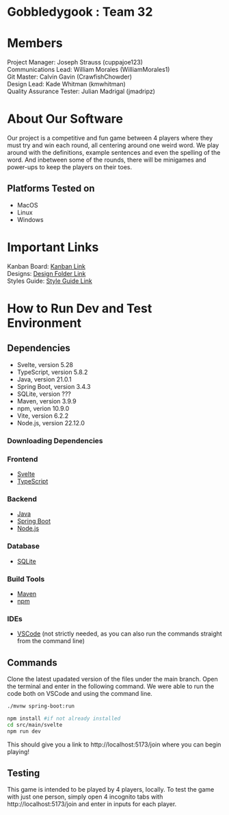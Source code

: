 # Gobbledygook : Team 32
# Members
Project Manager: Joseph Strauss (cuppajoe123)\
Communications Lead: William Morales (WilliamMorales1)\
Git Master: Calvin Gavin (CrawfishChowder)\
Design Lead: Kade Whitman (kmwhitman)\
Quality Assurance Tester: Julian Madrigal (jmadripz)

# About Our Software

Our project is a competitive and fun game between 4 players where they must try and win each round, all centering around one weird word. We play around with the definitions, example sentences and even the spelling of the word. And inbetween some of the rounds, there will be minigames and power-ups to keep the players on their toes. 
## Platforms Tested on
- MacOS
- Linux
- Windows
# Important Links
Kanban Board: [Kanban Link](https://github.com/orgs/CSC-3380-Spring-2025/projects/4)\
Designs: [Design Folder Link](https://github.com/CSC-3380-Spring-2025/Team-32/tree/funny-story-input-checks/designs)\
Styles Guide: [Style Guide Link](https://github.com/CSC-3380-Spring-2025/Team-32/blob/funny-story-input-checks/Code%20Standards%20%26%20Style%20Guide.pdf)

# How to Run Dev and Test Environment

## Dependencies
- Svelte, version 5.28
- TypeScript, version 5.8.2
- Java, version 21.0.1
- Spring Boot, version 3.4.3
- SQLite, version ???
- Maven, version 3.9.9
- npm, verion 10.9.0
- Vite, version 6.2.2
- Node.js, version 22.12.0
### Downloading Dependencies

### Frontend
- [Svelte](https://svelte.dev)
- [TypeScript](https://www.typescriptlang.org/download/)

### Backend
- [Java](https://www.java.com/)
- [Spring Boot](https://spring.io/projects/spring-boot)
- [Node.js](https://nodejs.org/en/download)

### Database
- [SQLite](https://www.sqlite.org/)

### Build Tools
- [Maven](https://maven.apache.org/)
- [npm](https://www.npmjs.com/)

### IDEs
- [VSCode](https://code.visualstudio.com/download) (not strictly needed, as you can also run the commands straight from the command line)

## Commands

Clone the latest upadated version of the files under the main branch. 
Open the terminal and enter in the following command.
We were able to run the code both on VSCode and using the command line. 

```sh
./mvnw spring-boot:run
```

```sh
npm install #if not already installed
cd src/main/svelte
npm run dev
```

This should give you a link to http://localhost:5173/join where you can begin playing!

## Testing

This game is intended to be played by 4 players, locally. To test the game with just one person, simply open 4 incognito tabs with http://localhost:5173/join and enter in inputs for each player. 
